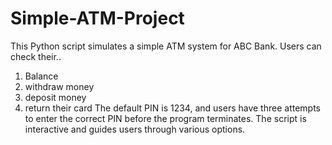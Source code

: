 # Simple-ATM-Project
This Python script simulates a simple ATM system for ABC Bank. Users can check their..
1) Balance
2) withdraw money
3) deposit money
4) return their card
 The default PIN is 1234, and users have three attempts to enter the correct PIN before the program terminates. The script is interactive and guides users through various options. 
